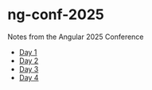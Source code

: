 # ng-conf-2025
Notes from the Angular 2025 Conference

- [Day 1](/ng-conf-2025/01/notes.md)
- [Day 2](/ng-conf-2025/02/notes.md)
- [Day 3](/ng-conf-2025/03/notes.md)
- [Day 4](/ng-conf-2025/04/notes.md)
